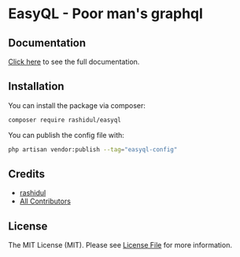 # EasyQL - Poor man's graphql


## Documentation

[Click here](https://rashidul-hasan.github.io/easyql/) to see the full documentation.

## Installation

You can install the package via composer:

```bash
composer require rashidul/easyql
```

You can publish the config file with:

```bash
php artisan vendor:publish --tag="easyql-config"
```

## Credits

- [rashidul](https://github.com/rashidul-hasan)
- [All Contributors](../../contributors)

## License

The MIT License (MIT). Please see [License File](LICENSE.md) for more information.
